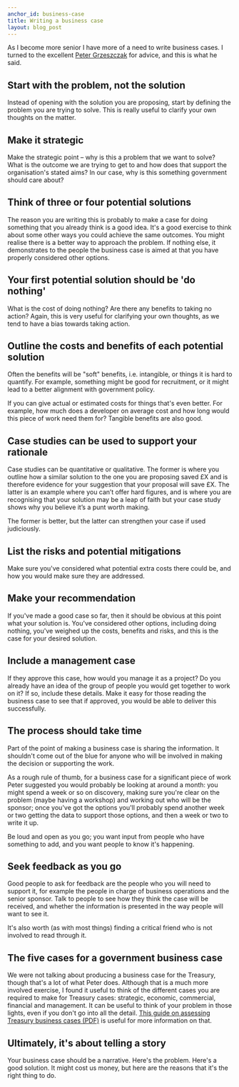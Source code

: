 ```yaml
---
anchor_id: business-case
title: Writing a business case
layout: blog_post
---
```


As I become more senior I have more of a need to write business cases. I turned to the excellent [Peter Grzeszczak](https://twitter.com/Pete_Grz) for advice, and this is what he said.

## Start with the problem, not the solution

Instead of opening with the solution you are proposing, start by defining the problem you are trying to solve. This is really useful to clarify your own thoughts on the matter.

## Make it strategic

Make the strategic point – why is this a problem that we want to solve?  What is the outcome we are trying to get to and how does that support the organisation's stated aims? In our case, why is this something government should care about?

## Think of three or four potential solutions

The reason you are writing this is probably to make a case for doing something that you already think is a good idea. It's a good exercise to think about some other ways you could achieve the same outcomes. You might realise there is a better way to approach the problem. If nothing else, it demonstrates to the people the business case is aimed at that you have properly considered other options.

## Your first potential solution should be 'do nothing'

What is the cost of doing nothing? Are there any benefits to taking no action? Again, this is very useful for clarifying your own thoughts, as we tend to have a bias towards taking action.

## Outline the costs and benefits of each potential solution

Often the benefits will be "soft" benefits, i.e. intangible, or things it is hard to quantify. For example, something might be good for recruitment, or it might lead to a better alignment with government policy.

If you can give actual or estimated costs for things that's even better. For example, how much does a developer on average cost and how long would this piece of work need them for? Tangible benefits are also good.

## Case studies can be used to support your rationale

Case studies can be quantitative or qualitative. The former is where you outline how a similar solution to the one you are proposing saved £X and is therefore evidence for your suggestion that your proposal will save £X. The latter is an example where you can’t offer hard figures, and is where you are recognising that your solution may be a leap of faith but your case study shows why you believe it’s a punt worth making.

The former is better, but the latter can strengthen your case if used judiciously.

## List the risks and potential mitigations

Make sure you've considered what potential extra costs there could be, and how you would make sure they are addressed.

## Make your recommendation

If you've made a good case so far, then it should be obvious at this point what your solution is. You've considered other options, including doing nothing, you've weighed up the costs, benefits and risks, and this is the case for your desired solution.

## Include a management case

If they approve this case, how would you manage it as a project? Do you already have an idea of the group of people you would get together to work on it? If so, include these details. Make it easy for those reading the business case to see that if approved, you would be able to deliver this successfully.

## The process should take time

Part of the point of making a business case is sharing the information. It shouldn't come out of the blue for anyone who will be involved in making the decision or supporting the work.

As a rough rule of thumb, for a business case for a significant piece of work Peter suggested you would probably be looking at around a month: you might spend a week or so on discovery, making sure you're clear on the problem (maybe having a workshop) and working out who will be the sponsor; once you've got the options you'll probably spend another week or two getting the data to support those options, and then a week or two to write it up.

Be loud and open as you go; you want input from people who have something to add, and you want people to know it's happening.

## Seek feedback as you go

Good people to ask for feedback are the people who you will need to support it, for example the people in charge of business operations and the senior sponsor. Talk to people to see how they think the case will be received, and whether the information is presented in the way people will want to see it.

It's also worth (as with most things) finding a critical friend who is not involved to read through it.

## The five cases for a government business case

We were not talking about producing a business case for the Treasury, though that's a lot of what Peter does. Although that is a much more involved exercise, I found it useful to think of the different cases you are required to make for Treasury cases: strategic, economic, commercial, financial and management. It can be useful to think of your problem in those lights, even if you don't go into all the detail. [This guide on assessing Treasury business cases (PDF)](https://www.gov.uk/government/uploads/system/uploads/attachment_data/file/190609/Green_Book_guidance_short_plain_English_guide_to_assessing_business_cases.pdf) is useful for more information on that.

## Ultimately, it's about telling a story

Your business case should be a narrative. Here's the problem. Here's a good solution. It might cost us money, but here are the reasons that it's the right thing to do.
